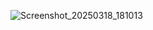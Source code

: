 ![Screenshot_20250318_181013](https://github.com/user-attachments/assets/8b3e0018-fd45-4872-9cd4-cb3242beea62)
